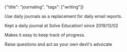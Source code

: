 {"title": "journaling", "tags": ["writing"]}

Use daily journals as a replacement for daily email reports.

Kept a daily journal at Solve Education! since 2019/12/02

Makes it easy to keep track of progress.

Raise questions and act as your own devil's advocate

